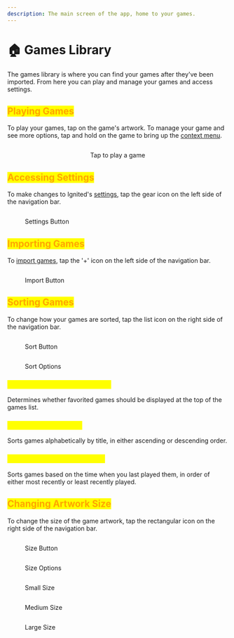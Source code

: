 ```yaml
---
description: The main screen of the app, home to your games.
---
```


# 🏠 Games Library

The games library is where you can find your games after they've been imported. From here you can play and manage your games and access settings.

## <mark style="color:orange;">Playing Games</mark>

To play your games, tap on the game's artwork. To manage your game and see more options, tap and hold on the game to bring up the [context menu](context-menu.md).

<div align="center">

<figure><img src="../../.gitbook/assets/library-game-select" alt=""><figcaption><p>Tap to play a game</p></figcaption></figure>

</div>

## <mark style="color:orange;">Accessing Settings</mark>

To make changes to Ignited's [settings](../settings/), tap the gear icon on the left side of the navigation bar.

<figure><img src="../../.gitbook/assets/library-settings" alt=""><figcaption><p>Settings Button</p></figcaption></figure>

## <mark style="color:orange;">Importing Games</mark>

To [import games](../../getting-started/games.md), tap the '+' icon on the left side of the navigation bar.

<figure><img src="../../.gitbook/assets/import-add" alt=""><figcaption><p>Import Button</p></figcaption></figure>

## <mark style="color:orange;">Sorting Games</mark>

To change how your games are sorted, tap the list icon on the right side of the navigation bar.

<div>

<figure><img src="../../.gitbook/assets/library-sorting-button" alt=""><figcaption><p>Sort Button</p></figcaption></figure>

 

<figure><img src="../../.gitbook/assets/library-sorting" alt=""><figcaption><p>Sort Options</p></figcaption></figure>

</div>

### <mark style="color:yellow;">Enable/Disable Favorites First</mark>

Determines whether favorited games should be displayed at the top of the games list.

### <mark style="color:yellow;">Alphabetical A-Z/Z-A</mark>

Sorts games alphabetically by title, in either ascending or descending order.

### <mark style="color:yellow;">Most/Least Recently Played</mark>

Sorts games based on the time when you last played them, in order of either most recently or least recently played.

## <mark style="color:orange;">Changing Artwork Size</mark>

To change the size of the game artwork, tap the rectangular icon on the right side of the navigation bar.

<div>

<figure><img src="../../.gitbook/assets/library-size-button" alt=""><figcaption><p>Size Button</p></figcaption></figure>

 

<figure><img src="../../.gitbook/assets/library-size" alt=""><figcaption><p>Size Options</p></figcaption></figure>

</div>

<div>

<figure><img src="../../.gitbook/assets/library-size-small" alt=""><figcaption><p>Small Size</p></figcaption></figure>

 

<figure><img src="../../.gitbook/assets/library-size-medium" alt=""><figcaption><p>Medium Size</p></figcaption></figure>

 

<figure><img src="../../.gitbook/assets/library-size-large" alt=""><figcaption><p>Large Size</p></figcaption></figure>

</div>
